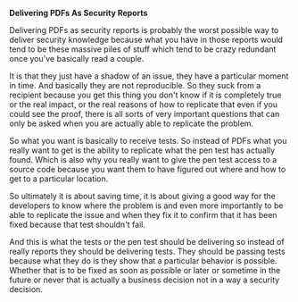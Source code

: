 **Delivering PDFs As Security Reports**

Delivering PDFs as security reports is probably the worst possible way to deliver security knowledge because what you have in those reports would tend to be these massive piles of stuff which tend to be crazy redundant once you've basically read a couple.

It is that they just have a shadow of an issue, they have a particular moment in time. And basically they are not reproducible. So they suck from a recipient because you get this thing you don't know if it is completely true or the real impact, or the real reasons of how to replicate that even if you could see the proof, there is all sorts of very important questions that can only be asked when you are actually able to replicate the problem.

So what you want is basically to receive tests. So instead of PDFs what you really want to get is the ability to replicate what the pen test has actually found. Which is also why you really want to give the pen test access to a source code because you want them to have figured out where and how to get to a particular location.

So ultimately it is about saving time, it is about giving a good way for the developers to know where the problem is and even more importantly to be able to replicate the issue and when they fix it to confirm that it has been fixed because that test shouldn't fail.

And this is what the tests or the pen test should be delivering so instead of really reports they should be delivering tests. They should be passing tests because what they do is they show that a particular behavior is possible. Whether that is to be fixed as soon as possible or later or sometime in the future or never that is actually a business decision not in a way a security decision.